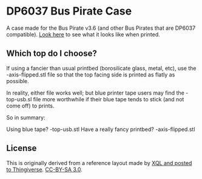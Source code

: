 DP6037 Bus Pirate Case
======================

A case made for the Bus Pirate v3.6 (and other Bus Pirates that are DP6037 compatible). 
[Look here](http://open.konspyre.org/blog/2012/12/31/3d-printed-bus-pirate-case/) to 
see what it looks like when printed.

## Which top do I choose?

If using a fancier than usual printbed (borosilicate glass, metal, etc), use the
-axis-flipped.stl file so that the top facing side is printed as flatly as
possible.

In reality, either file works well; but blue printer tape users may find the
-top-usb.sl file more worthwhile if their blue tape tends to stick (and not come
off) to prints.

So in summary:

Using blue tape? -top-usb.stl
Have a really fancy printbed? -axis-flipped.stl

## License

This is originally derived from a reference layout made by [XQL and posted to Thingiverse](http://www.thingiverse.com/thing:33517). [CC-BY-SA 3.0](http://creativecommons.org/licenses/by-sa/3.0/).
